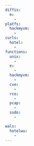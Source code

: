 ```yaml
---
diffis:
  e:
    -
platfs:
  hackmyvm:
    -
curls:
  hotel:
    -
functions:
  unix:
    -
  e:
    -
  hackmyvm:
    -
  cve:
    -
  rce:
    -
  pcap:
    -
  sudo:
    -

wals:
  hotelwu:
    -
---
```

